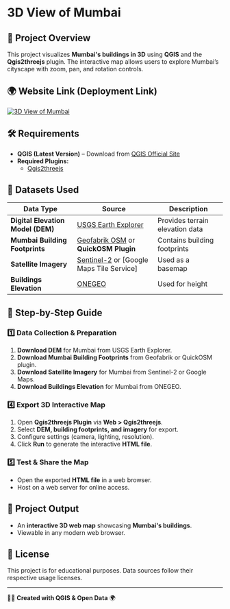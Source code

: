 # 3D View of Mumbai

## 📌 Project Overview
This project visualizes **Mumbai's buildings in 3D** using **QGIS** and the **Qgis2threejs** plugin. The interactive map allows users to explore Mumbai’s cityscape with zoom, pan, and rotation controls.

## 🌍 Website Link (Deployment Link)
[![3D View of Mumbai](https://placehold.co/80?text=3D+View+of+Mumbai?font=oswald)](https://3dviewofmumbai.vercel.app/)

## 🛠️ Requirements
- **QGIS (Latest Version)** – Download from [QGIS Official Site](https://qgis.org/)
- **Required Plugins:**
  - [Qgis2threejs](https://plugins.qgis.org/plugins/Qgis2threejs/)

## 📂 Datasets Used
| Data Type      | Source | Description |
|---------------|--------|-------------|
| **Digital Elevation Model (DEM)** | [USGS Earth Explorer](https://earthexplorer.usgs.gov/) | Provides terrain elevation data |
| **Mumbai Building Footprints** | [Geofabrik OSM](http://download.geofabrik.de/asia/india.html) or **QuickOSM Plugin** | Contains building footprints |
| **Satellite Imagery** | [Sentinel-2](https://scihub.copernicus.eu/) or [Google Maps Tile Service] | Used as a basemap |
| **Buildings Elevation** | [ONEGEO](https://map.onegeo.co/) | Used for height |

## 🚀 Step-by-Step Guide

### 1️⃣ Data Collection & Preparation
1. **Download DEM** for Mumbai from USGS Earth Explorer.
2. **Download Mumbai Building Footprints** from Geofabrik or QuickOSM plugin.
3. **Download Satellite Imagery** for Mumbai from Sentinel-2 or Google Maps.
3. **Download Buildings Elevation** for Mumbai from ONEGEO.

### 4️⃣ Export 3D Interactive Map
1. Open **Qgis2threejs Plugin** via **Web > Qgis2threejs**.
2. Select **DEM, building footprints, and imagery** for export.
3. Configure settings (camera, lighting, resolution).
4. Click **Run** to generate the interactive **HTML file**.

### 5️⃣ Test & Share the Map
- Open the exported **HTML file** in a web browser.
- Host on a web server for online access.

## 📌 Project Output
- An **interactive 3D web map** showcasing **Mumbai's buildings**.
- Viewable in any modern web browser.

## 📜 License
This project is for educational purposes. Data sources follow their respective usage licenses.

---
👨‍💻 **Created with QGIS & Open Data** 🌍

